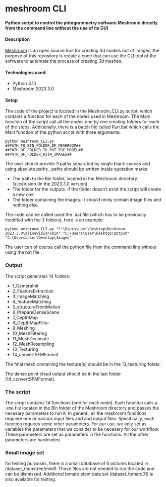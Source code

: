 # meshroom CLI #
#### Python script to control the phtogrammetry software Meshroom directly from the command line without the use of its GUI ####


#### Description ####
[Meshroom](#https://alicevision.org/) is an open source tool for creating 3d models out of images, the purpose of this repository is create a code that can use the CLI tool of the software to automate the process of creating 3d meshes.

#### Technologies used: ####
* Python 3.10
* Meshroom 2023.3.0

#### Setup ####
The code of the project is located in the Meshroom_CLI.py script, which contains a function for each of the nodes used in Meshroom. The Main function of the script call all the nodes one by one creating folders for each of the steps. 
Additionally, there is a batch file called Run.bat which calls the Main function of the python script with three arguments:
```
python meshroom_CLI.py 
##PATH_TO_BIN_FOLDER_OF_MESHROOM## 
##PATH_OF_FOLDER_TO_PUT_THE_MODEL##
##PATH_OF_FOLDER_WITH_IMAGES##
```
The user should provide 3 paths separated by single blank spaces and using absolute paths , paths should be written inside quotation marks:
* The path to the Bin folder, located in the Meshroom directory /aliceVision (in the 2023.3.0 version)
* The folder for the outputs. If the folder doesn't exist the script will create a new one
* The folder containing the images. It should onnly contain image files and nothing else.

The code can be called used the .bat file (which has to be previously modified with the 3 folders), here is an example:

```
python meshroom_CLI.py "C:\Users\user\Desktop\Meshroom-2023.3.0\aliceVision\bin" "C:\Users\user\Desktop\Output" "C:\Users\user\Desktop\Images"
```

The user can of course call the python file from the command line without using the bat file.

### Output ###
The script generates 14 folders:
* 1_CameraInit
* 2_FeatureExtraction
* 3_ImageMatching
* 4_featureMatching
* 5_structureFromMotion
* 6_PrepareDenseScene
* 7_DepthMap
* 8_DepthMapFilter
* 9_Meshing
* 10_MeshFiltering
* 11_MeshDecimate
* 12_MeshResampling
* 13_Texturing
* 14_convertSFMFormat

The final mesh containing the texture(s) should be in the 13_texturing folder. 

The dense point cloud output should be in the last folder (14_convertSFMFormat).

### The script ###
The script contains 14 functions (one for each node). Each function calls a .exe file located in the Bin folder of the Meshroom directory and passes the necesary parameters to run it. In general, all the meshroom functions requiere one or various input files and and output files. Specifically, each function requires some other parameters. For our use, we only set as variables the parameters that we consider to be necesary for our workflow. These parameters are set as parameters in the functions. All the other parameters are hardcoded.


### Small image set ###

for testing purposes, there is a small database of 6 pictures located in /dataset_monstree/mini6. Those files are not needed to run the code and can be dismissed. Additional tomato plant data set (dataset_tomato01) is also available for testing.


